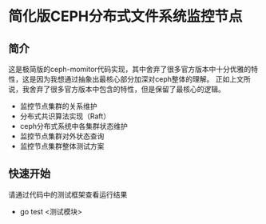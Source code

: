 # 简化版CEPH分布式文件系统监控节点
## 简介
这是极简版的ceph-momitor代码实现，其中舍弃了很多官方版本中十分优雅的特性，这是因为我想通过抽象出最核心部分加深对ceph整体的理解。
正如上文所说，我舍弃了很多官方版本中包含的特性，但是保留了最核心的逻辑。
- 监控节点集群的关系维护
- 分布式共识算法实现（Raft）
- ceph分布式系统中各集群状态维护
- 监控节点集群对外状态查询
- 监控节点集群整体测试方案
## 快速开始
请通过代码中的测试框架查看运行结果
- go test <测试模块>
